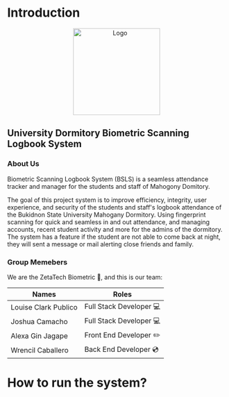 # Introduction
<div align="center"><img src="https://buksu.edu.ph/wp-content/uploads/2020/05/buksu-logo-min-1024x1024.png" alt="Logo" width="200" height="200"></div>

## University Dormitory Biometric Scanning Logbook System

### About Us
Biometric Scanning Logbook System (BSLS) is a seamless attendance tracker and manager for the students and staff of Mahogony Domitory.

The goal of this project system is to improve efficiency, integrity, user experience, and security of the students and staff's logbook attendance of the Bukidnon State University Mahogany Dormitory. Using fingerprint scanning for quick and seamless in and out attendance, and managing accounts, recent student activity and more for the admins of the dormitory. The system has a feature if the student are not able to come back at night, they will sent a message or mail alerting close friends and family.

### Group Memebers
We are the ZetaTech Biometric :rocket:, and this is our team:

| Names | Roles |
|-------|-------|
| Louise Clark Publico | Full Stack Developer :computer: |
| Joshua Camacho | Full Stack Developer :computer: |
| Alexa Gin Jagape | Front End Developer :pencil2: |
| Wrencil Caballero | Back End Developer :cd: |

# How to run the system?
